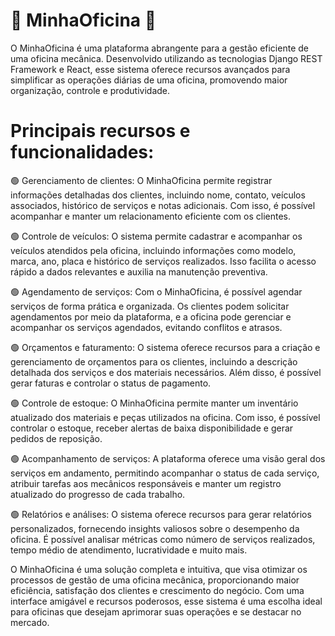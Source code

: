 # 🚗 MinhaOficina 🚙

O MinhaOficina é uma plataforma abrangente para a gestão eficiente de uma oficina mecânica. Desenvolvido utilizando as tecnologias Django REST Framework e React, esse sistema oferece recursos avançados para simplificar as operações diárias de uma oficina, promovendo maior organização, controle e produtividade.

# Principais recursos e funcionalidades:

🟢 Gerenciamento de clientes: O MinhaOficina permite registrar informações detalhadas dos clientes, incluindo nome, contato, veículos associados, histórico de serviços e notas adicionais. Com isso, é possível acompanhar e manter um relacionamento eficiente com os clientes.

🟢 Controle de veículos: O sistema permite cadastrar e acompanhar os veículos atendidos pela oficina, incluindo informações como modelo, marca, ano, placa e histórico de serviços realizados. Isso facilita o acesso rápido a dados relevantes e auxilia na manutenção preventiva.

🟢 Agendamento de serviços: Com o MinhaOficina, é possível agendar serviços de forma prática e organizada. Os clientes podem solicitar agendamentos por meio da plataforma, e a oficina pode gerenciar e acompanhar os serviços agendados, evitando conflitos e atrasos.

🟢 Orçamentos e faturamento: O sistema oferece recursos para a criação e gerenciamento de orçamentos para os clientes, incluindo a descrição detalhada dos serviços e dos materiais necessários. Além disso, é possível gerar faturas e controlar o status de pagamento.

🟢 Controle de estoque: O MinhaOficina permite manter um inventário atualizado dos materiais e peças utilizados na oficina. Com isso, é possível controlar o estoque, receber alertas de baixa disponibilidade e gerar pedidos de reposição.

🟢 Acompanhamento de serviços: A plataforma oferece uma visão geral dos serviços em andamento, permitindo acompanhar o status de cada serviço, atribuir tarefas aos mecânicos responsáveis e manter um registro atualizado do progresso de cada trabalho.

🟢 Relatórios e análises: O sistema oferece recursos para gerar relatórios personalizados, fornecendo insights valiosos sobre o desempenho da oficina. É possível analisar métricas como número de serviços realizados, tempo médio de atendimento, lucratividade e muito mais.

O MinhaOficina é uma solução completa e intuitiva, que visa otimizar os processos de gestão de uma oficina mecânica, proporcionando maior eficiência, satisfação dos clientes e crescimento do negócio. Com uma interface amigável e recursos poderosos, esse sistema é uma escolha ideal para oficinas que desejam aprimorar suas operações e se destacar no mercado. 

